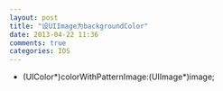 ```yaml
---
layout: post
title: "设UIImage为backgroundColor"
date: 2013-04-22 11:36
comments: true
categories: IOS
---
```



+ (UIColor*)colorWithPatternImage:(UIImage*)image;

